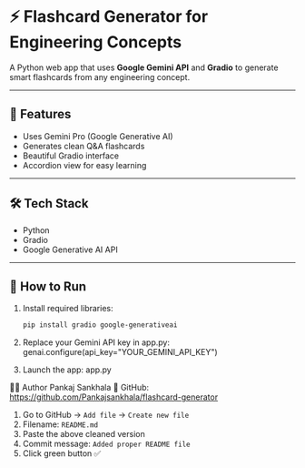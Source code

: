 # ⚡ Flashcard Generator for Engineering Concepts

A Python web app that uses **Google Gemini API** and **Gradio** to generate smart flashcards from any engineering concept.

---

## 🚀 Features
- Uses Gemini Pro (Google Generative AI)
- Generates clean Q&A flashcards
- Beautiful Gradio interface
- Accordion view for easy learning

---

## 🛠️ Tech Stack
- Python
- Gradio
- Google Generative AI API

---

## 🔧 How to Run

1. Install required libraries:
   ```bash
   pip install gradio google-generativeai

2. Replace your Gemini API key in app.py:
   genai.configure(api_key="YOUR_GEMINI_API_KEY")

3. Launch the app:
   app.py

👨‍💻 Author
Pankaj Sankhala
🔗 GitHub: https://github.com/Pankajsankhala/flashcard-generator

1. Go to GitHub → `Add file` → `Create new file`
2. Filename: `README.md`
3. Paste the above cleaned version
4. Commit message: `Added proper README file`
5. Click green button ✅

   
